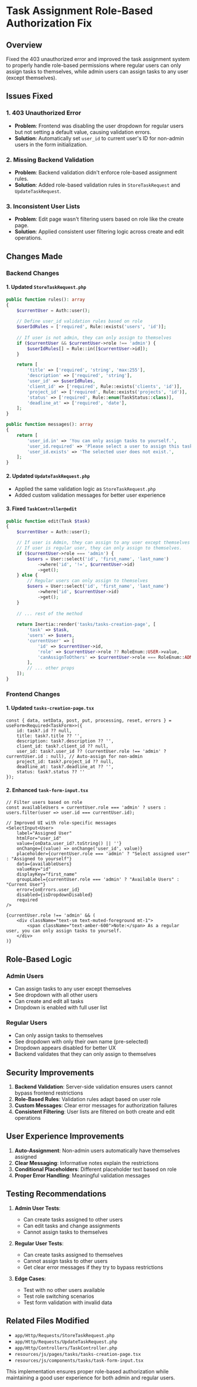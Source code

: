 # Task Assignment Role-Based Authorization Fix

## Overview
Fixed the 403 unauthorized error and improved the task assignment system to properly handle role-based permissions where regular users can only assign tasks to themselves, while admin users can assign tasks to any user (except themselves).

## Issues Fixed

### 1. **403 Unauthorized Error**
- **Problem**: Frontend was disabling the user dropdown for regular users but not setting a default value, causing validation errors.
- **Solution**: Automatically set `user_id` to current user's ID for non-admin users in the form initialization.

### 2. **Missing Backend Validation**
- **Problem**: Backend validation didn't enforce role-based assignment rules.
- **Solution**: Added role-based validation rules in `StoreTaskRequest` and `UpdateTaskRequest`.

### 3. **Inconsistent User Lists**
- **Problem**: Edit page wasn't filtering users based on role like the create page.
- **Solution**: Applied consistent user filtering logic across create and edit operations.

## Changes Made

### Backend Changes

#### 1. Updated `StoreTaskRequest.php`
```php
public function rules(): array
{
    $currentUser = Auth::user();
    
    // Define user_id validation rules based on role
    $userIdRules = ['required', Rule::exists('users', 'id')];
    
    // If user is not admin, they can only assign to themselves
    if ($currentUser && $currentUser->role !== 'admin') {
        $userIdRules[] = Rule::in([$currentUser->id]);
    }

    return [
        'title' => ['required', 'string', 'max:255'],
        'description' => ['required', 'string'],
        'user_id' => $userIdRules,
        'client_id' => ['required', Rule::exists('clients', 'id')],
        'project_id' => ['required', Rule::exists('projects', 'id')],
        'status' => ['required', Rule::enum(TaskStatus::class)],
        'deadline_at' => ['required', 'date'],
    ];
}

public function messages(): array
{
    return [
        'user_id.in' => 'You can only assign tasks to yourself.',
        'user_id.required' => 'Please select a user to assign this task to.',
        'user_id.exists' => 'The selected user does not exist.',
    ];
}
```

#### 2. Updated `UpdateTaskRequest.php`
- Applied the same validation logic as `StoreTaskRequest.php`
- Added custom validation messages for better user experience

#### 3. Fixed `TaskController@edit`
```php
public function edit(Task $task)
{
    $currentUser = Auth::user();

    // If user is Admin, they can assign to any user except themselves
    // If user is regular user, they can only assign to themselves.
    if ($currentUser->role === 'admin') {
        $users = User::select('id', 'first_name', 'last_name')
            ->where('id', '!=', $currentUser->id)
            ->get();
    } else {
        // Regular users can only assign to themselves
        $users = User::select('id', 'first_name', 'last_name')
            ->where('id', $currentUser->id)
            ->get();
    }
    
    // ... rest of the method
    
    return Inertia::render('tasks/tasks-creation-page', [
        'task' => $task,
        'users' => $users,
        'currentUser' => [
            'id' => $currentUser->id,
            'role' => $currentUser->role ?? RoleEnum::USER->value,
            'canAssignToOthers' => $currentUser->role === RoleEnum::ADMIN->value
        ],
        // ... other props
    ]);
}
```

### Frontend Changes

#### 1. Updated `tasks-creation-page.tsx`
```tsx
const { data, setData, post, put, processing, reset, errors } = useForm<Required<TaskForm>>({
    id: task?.id ?? null,
    title: task?.title ?? '',
    description: task?.description ?? '',
    client_id: task?.client_id ?? null,
    user_id: task?.user_id ?? (currentUser.role !== 'admin' ? currentUser.id : null), // Auto-assign for non-admin
    project_id: task?.project_id ?? null,
    deadline_at: task?.deadline_at ?? '',
    status: task?.status ?? ''
});
```

#### 2. Enhanced `task-form-input.tsx`
```tsx
// Filter users based on role
const availableUsers = currentUser.role === 'admin' ? users : users.filter(user => user.id === currentUser.id);

// Improved UI with role-specific messages
<SelectInput<User> 
    label="Assigned User"    
    htmlFor="user_id"
    value={onData.user_id?.toString() || ''}
    onChange={(value) => onChange('user_id', value)}
    placeholder={currentUser.role === 'admin' ? "Select assigned user" : "Assigned to yourself"}
    data={availableUsers}
    valueKey="id"
    displayKey="first_name"
    groupLabel={currentUser.role === 'admin' ? "Available Users" : "Current User"}
    error={onErrors.user_id}
    disabled={isDropdownDisabled}
    required
/>

{currentUser.role !== 'admin' && (
    <div className="text-sm text-muted-foreground mt-1">
        <span className="text-amber-600">Note:</span> As a regular user, you can only assign tasks to yourself.
    </div>
)}
```

## Role-Based Logic

### Admin Users
- Can assign tasks to any user except themselves
- See dropdown with all other users
- Can create and edit all tasks
- Dropdown is enabled with full user list

### Regular Users
- Can only assign tasks to themselves
- See dropdown with only their own name (pre-selected)
- Dropdown appears disabled for better UX
- Backend validates that they can only assign to themselves

## Security Improvements

1. **Backend Validation**: Server-side validation ensures users cannot bypass frontend restrictions
2. **Role-Based Rules**: Validation rules adapt based on user role
3. **Custom Messages**: Clear error messages for authorization failures
4. **Consistent Filtering**: User lists are filtered on both create and edit operations

## User Experience Improvements

1. **Auto-Assignment**: Non-admin users automatically have themselves assigned
2. **Clear Messaging**: Informative notes explain the restrictions
3. **Conditional Placeholders**: Different placeholder text based on role
4. **Proper Error Handling**: Meaningful validation messages

## Testing Recommendations

1. **Admin User Tests**:
   - Can create tasks assigned to other users
   - Can edit tasks and change assignments
   - Cannot assign tasks to themselves

2. **Regular User Tests**:
   - Can create tasks assigned to themselves
   - Cannot assign tasks to other users
   - Get clear error messages if they try to bypass restrictions

3. **Edge Cases**:
   - Test with no other users available
   - Test role switching scenarios
   - Test form validation with invalid data

## Related Files Modified

- `app/Http/Requests/StoreTaskRequest.php`
- `app/Http/Requests/UpdateTaskRequest.php`
- `app/Http/Controllers/TaskController.php`
- `resources/js/pages/tasks/tasks-creation-page.tsx`
- `resources/js/components/tasks/task-form-input.tsx`

This implementation ensures proper role-based authorization while maintaining a good user experience for both admin and regular users.
